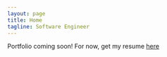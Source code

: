 ```yaml
---
layout: page
title: Home
tagline: Software Engineer
---
```

Portfolio coming soon!
For now, get my resume [here](/assets/Ben_Grawi_Resume.docx)



